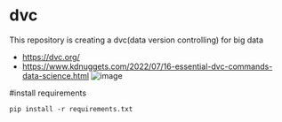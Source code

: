# dvc
This repository is creating a dvc(data version controlling) for big data
- https://dvc.org/
- https://www.kdnuggets.com/2022/07/16-essential-dvc-commands-data-science.html
![image](https://user-images.githubusercontent.com/52736275/198870239-7f67fc1d-3eb1-413f-bf09-b2f4cdb355ed.png)

#install requirements
```
pip install -r requirements.txt
```
